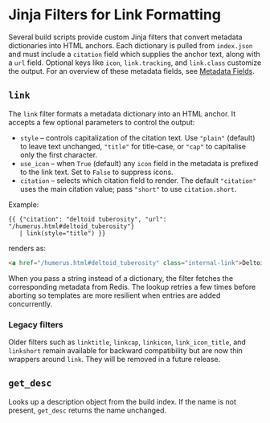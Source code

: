 # Jinja Filters for Link Formatting

Several build scripts provide custom Jinja filters that convert metadata
dictionaries into HTML anchors. Each dictionary is pulled from
`index.json` and must include a `citation` field which supplies the anchor
text, along with a `url` field. Optional keys like `icon`,
`link.tracking`, and `link.class` customize the output.  For an overview of
these metadata fields, see [Metadata Fields](metadata-fields.md).

## `link`

The `link` filter formats a metadata dictionary into an HTML anchor.  It
accepts a few optional parameters to control the output:

- `style` – controls capitalization of the citation text.  Use `"plain"`
  (default) to leave text unchanged, `"title"` for title‑case, or `"cap"` to
  capitalise only the first character.
- `use_icon` – when `True` (default) any `icon` field in the metadata is
  prefixed to the link text.  Set to `False` to suppress icons.
- `citation` – selects which citation field to render.  The default `"citation"`
  uses the main citation value; pass `"short"` to use `citation.short`.

Example:

```jinja
{{ {"citation": "deltoid tuberosity", "url": "/humerus.html#deltoid_tuberosity"}
   | link(style="title") }}
```

renders as:

```html
<a href="/humerus.html#deltoid_tuberosity" class="internal-link">Deltoid Tuberosity</a>
```

When you pass a string instead of a dictionary, the filter fetches the
corresponding metadata from Redis. The lookup retries a few times before
aborting so templates are more resilient when entries are added concurrently.

### Legacy filters

Older filters such as `linktitle`, `linkcap`, `linkicon`, `link_icon_title`,
and `linkshort` remain available for backward compatibility but are now thin
wrappers around `link`.  They will be removed in a future release.

## `get_desc`

Looks up a description object from the build index. If the name is not present,
`get_desc` returns the name unchanged.

